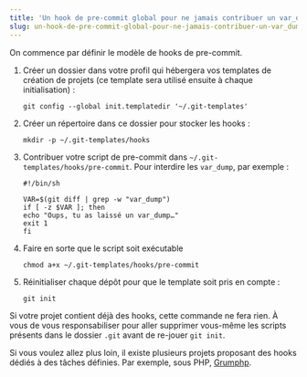 ```yaml
---
title: 'Un hook de pre-commit global pour ne jamais contribuer un var_dump'
slug: un-hook-de-pre-commit-global-pour-ne-jamais-contribuer-un-var_dump
---
```


On commence par définir le modèle de <span lang="en">hooks</span> de <span lang="en">pre-commit</span>.

1.  Créer un dossier dans votre profil qui hébergera vos <span lang="en">templates</span> de création de projets (ce <span lang="en">template</span> sera utilisé ensuite à chaque initialisation) :
    ```
    git config --global init.templatedir '~/.git-templates'
    ```
1.  Créer un répertoire dans ce dossier pour stocker les <span lang="en">hooks</span> :
    ```
    mkdir -p ~/.git-templates/hooks
    ```
1.  Contribuer votre script de <span lang="en">pre-commit</span> dans `~/.git-templates/hooks/pre-commit`. Pour interdire les `var_dump`, par exemple :

    ```
    #!/bin/sh

    VAR=$(git diff | grep -w "var_dump")
    if [ -z $VAR ]; then
    echo "Oups, tu as laissé un var_dump…"
    exit 1
    fi
    ```

1.  Faire en sorte que le script soit exécutable
    ```
    chmod a+x ~/.git-templates/hooks/pre-commit
    ```
1.  Réinitialiser chaque dépôt pour que le template soit pris en compte :
    ```
    git init
    ```

Si votre projet contient déjà des hooks, cette commande ne fera rien. À vous de vous responsabiliser pour aller supprimer vous-même les scripts présents dans le dossier `.git` avant de re-jouer `git init`.

Si vous voulez allez plus loin, il existe plusieurs projets proposant des <span lang="en">hooks</span> dédiés à des tâches définies. Par exemple, sous PHP, [Grumphp](https://github.com/phpro/grumphp).
